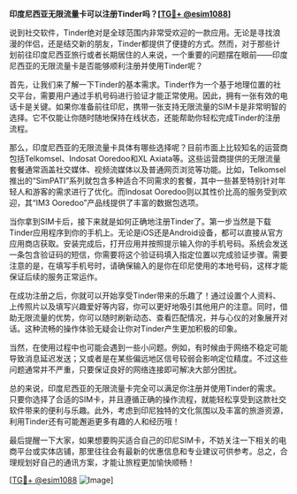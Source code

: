 **印度尼西亚无限流量卡可以注册Tinder吗？[[TG💪+ @esim1088](https://t.me/s/esim1088)]**

说到社交软件，Tinder绝对是全球范围内非常受欢迎的一款应用。无论是寻找浪漫的伴侣，还是结交新的朋友，Tinder都提供了便捷的方式。然而，对于那些计划前往印度尼西亚旅行或者长期居住的人来说，一个重要的问题摆在眼前——印度尼西亚的无限流量卡是否能够顺利注册并使用Tinder呢？

首先，让我们来了解一下Tinder的基本需求。Tinder作为一个基于地理位置的社交平台，需要用户通过手机号码进行验证才能正常使用。因此，拥有一张有效的电话卡是关键。如果你准备前往印尼，携带一张支持无限流量的SIM卡是非常明智的选择。它不仅能让你随时随地保持在线状态，还能帮助你轻松完成Tinder的注册流程。

那么，印度尼西亚的无限流量卡具体有哪些选择呢？目前市面上比较知名的运营商包括Telkomsel、Indosat Ooredoo和XL Axiata等。这些运营商提供的无限流量套餐通常涵盖社交媒体、视频流媒体以及普通网页浏览等功能。比如，Telkomsel推出的“SimPATI”系列就包含多种适合不同需求的套餐，其中一些甚至特别针对年轻人和游客的需求进行了优化。而Indosat Ooredoo则以其性价比高的服务受到欢迎，其“IM3 Ooredoo”产品线提供了丰富的数据包选项。

当你拿到SIM卡后，接下来就是如何正确地注册Tinder了。第一步当然是下载Tinder应用程序到你的手机上。无论是iOS还是Android设备，都可以直接从官方应用商店获取。安装完成后，打开应用并按照提示输入你的手机号码。系统会发送一条包含验证码的短信，你需要将这个验证码填入指定位置以完成验证步骤。需要注意的是，在填写手机号时，请确保输入的是你在印尼使用的本地号码，这样才能保证后续的服务正常运作。

在成功注册之后，你就可以开始享受Tinder带来的乐趣了！通过设置个人资料、上传照片以及填写兴趣爱好等内容，你可以更好地吸引其他用户的注意。同时，借助无限流量的优势，你可以随时刷新动态、查看匹配情况，并与心仪的对象展开对话。这种流畅的操作体验无疑会让你对Tinder产生更加积极的印象。

当然，在使用过程中也可能会遇到一些小问题。例如，有时候由于网络不稳定可能导致消息延迟发送；又或者是在某些偏远地区信号较弱会影响定位精度。不过这些问题通常并不严重，只要保证良好的网络连接即可解决大部分困扰。

总的来说，印度尼西亚的无限流量卡完全可以满足你注册并使用Tinder的需求。只要你选择了合适的SIM卡，并且遵循正确的操作流程，就能轻松享受到这款社交软件带来的便利与乐趣。此外，考虑到印尼独特的文化氛围以及丰富的旅游资源，利用Tinder还有可能邂逅更多有趣的人和经历哦！

最后提醒一下大家，如果想要购买适合自己的印尼SIM卡，不妨关注一下相关的电商平台或实体店铺，那里往往会有最新的优惠信息和专业建议可供参考。总之，合理规划好自己的通讯方案，才能让旅程更加愉快顺畅！

[[TG💪+ @esim1088](https://t.me/s/esim1088) ![Image](https://i.postimg.cc/4NQfJmqS/Snipaste-2025-05-13-00-14-12.png)]